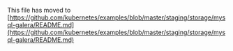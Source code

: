 This file has moved to [https://github.com/kubernetes/examples/blob/master/staging/storage/mysql-galera/README.md](https://github.com/kubernetes/examples/blob/master/staging/storage/mysql-galera/README.md)
